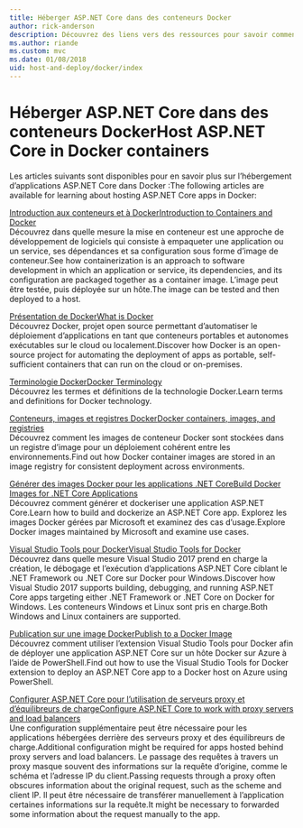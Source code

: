 ```yaml
---
title: Héberger ASP.NET Core dans des conteneurs Docker
author: rick-anderson
description: Découvrez des liens vers des ressources pour savoir comment héberger des applications ASP.NET Core dans des conteneurs Docker.
ms.author: riande
ms.custom: mvc
ms.date: 01/08/2018
uid: host-and-deploy/docker/index
---
```

# <a name="host-aspnet-core-in-docker-containers"></a><span data-ttu-id="c6a71-103">Héberger ASP.NET Core dans des conteneurs Docker</span><span class="sxs-lookup"><span data-stu-id="c6a71-103">Host ASP.NET Core in Docker containers</span></span>

<span data-ttu-id="c6a71-104">Les articles suivants sont disponibles pour en savoir plus sur l’hébergement d’applications ASP.NET Core dans Docker :</span><span class="sxs-lookup"><span data-stu-id="c6a71-104">The following articles are available for learning about hosting ASP.NET Core apps in Docker:</span></span>

[<span data-ttu-id="c6a71-105">Introduction aux conteneurs et à Docker</span><span class="sxs-lookup"><span data-stu-id="c6a71-105">Introduction to Containers and Docker</span></span>](/dotnet/standard/microservices-architecture/container-docker-introduction/index)  
<span data-ttu-id="c6a71-106">Découvrez dans quelle mesure la mise en conteneur est une approche de développement de logiciels qui consiste à empaqueter une application ou un service, ses dépendances et sa configuration sous forme d’image de conteneur.</span><span class="sxs-lookup"><span data-stu-id="c6a71-106">See how containerization is an approach to software development in which an application or service, its dependencies, and its configuration are packaged together as a container image.</span></span> <span data-ttu-id="c6a71-107">L’image peut être testée, puis déployée sur un hôte.</span><span class="sxs-lookup"><span data-stu-id="c6a71-107">The image can be tested and then deployed to a host.</span></span>

[<span data-ttu-id="c6a71-108">Présentation de Docker</span><span class="sxs-lookup"><span data-stu-id="c6a71-108">What is Docker</span></span>](/dotnet/standard/microservices-architecture/container-docker-introduction/docker-defined)  
<span data-ttu-id="c6a71-109">Découvrez Docker, projet open source permettant d’automatiser le déploiement d’applications en tant que conteneurs portables et autonomes exécutables sur le cloud ou localement.</span><span class="sxs-lookup"><span data-stu-id="c6a71-109">Discover how Docker is an open-source project for automating the deployment of apps as portable, self-sufficient containers that can run on the cloud or on-premises.</span></span>

[<span data-ttu-id="c6a71-110">Terminologie Docker</span><span class="sxs-lookup"><span data-stu-id="c6a71-110">Docker Terminology</span></span>](/dotnet/standard/microservices-architecture/container-docker-introduction/docker-terminology)  
<span data-ttu-id="c6a71-111">Découvrez les termes et définitions de la technologie Docker.</span><span class="sxs-lookup"><span data-stu-id="c6a71-111">Learn terms and definitions for Docker technology.</span></span>

[<span data-ttu-id="c6a71-112">Conteneurs, images et registres Docker</span><span class="sxs-lookup"><span data-stu-id="c6a71-112">Docker containers, images, and registries</span></span>](/dotnet/standard/microservices-architecture/container-docker-introduction/docker-containers-images-registries)  
<span data-ttu-id="c6a71-113">Découvrez comment les images de conteneur Docker sont stockées dans un registre d’image pour un déploiement cohérent entre les environnements.</span><span class="sxs-lookup"><span data-stu-id="c6a71-113">Find out how Docker container images are stored in an image registry for consistent deployment across environments.</span></span>

[<span data-ttu-id="c6a71-114">Générer des images Docker pour les applications .NET Core</span><span class="sxs-lookup"><span data-stu-id="c6a71-114">Build Docker Images for .NET Core Applications</span></span>](/dotnet/articles/core/docker/building-net-docker-images)  
<span data-ttu-id="c6a71-115">Découvrez comment générer et dockeriser une application ASP.NET Core.</span><span class="sxs-lookup"><span data-stu-id="c6a71-115">Learn how to build and dockerize an ASP.NET Core app.</span></span> <span data-ttu-id="c6a71-116">Explorez les images Docker gérées par Microsoft et examinez des cas d’usage.</span><span class="sxs-lookup"><span data-stu-id="c6a71-116">Explore Docker images maintained by Microsoft and examine use cases.</span></span>

[<span data-ttu-id="c6a71-117">Visual Studio Tools pour Docker</span><span class="sxs-lookup"><span data-stu-id="c6a71-117">Visual Studio Tools for Docker</span></span>](xref:host-and-deploy/docker/visual-studio-tools-for-docker)  
<span data-ttu-id="c6a71-118">Découvrez dans quelle mesure Visual Studio 2017 prend en charge la création, le débogage et l’exécution d’applications ASP.NET Core ciblant le .NET Framework ou .NET Core sur Docker pour Windows.</span><span class="sxs-lookup"><span data-stu-id="c6a71-118">Discover how Visual Studio 2017 supports building, debugging, and running ASP.NET Core apps targeting either .NET Framework or .NET Core on Docker for Windows.</span></span> <span data-ttu-id="c6a71-119">Les conteneurs Windows et Linux sont pris en charge.</span><span class="sxs-lookup"><span data-stu-id="c6a71-119">Both Windows and Linux containers are supported.</span></span>

[<span data-ttu-id="c6a71-120">Publication sur une image Docker</span><span class="sxs-lookup"><span data-stu-id="c6a71-120">Publish to a Docker Image</span></span>](/azure/vs-azure-tools-docker-hosting-web-apps-in-docker)  
<span data-ttu-id="c6a71-121">Découvrez comment utiliser l’extension Visual Studio Tools pour Docker afin de déployer une application ASP.NET Core sur un hôte Docker sur Azure à l’aide de PowerShell.</span><span class="sxs-lookup"><span data-stu-id="c6a71-121">Find out how to use the Visual Studio Tools for Docker extension to deploy an ASP.NET Core app to a Docker host on Azure using PowerShell.</span></span>

[<span data-ttu-id="c6a71-122">Configurer ASP.NET Core pour l’utilisation de serveurs proxy et d’équilibreurs de charge</span><span class="sxs-lookup"><span data-stu-id="c6a71-122">Configure ASP.NET Core to work with proxy servers and load balancers</span></span>](xref:host-and-deploy/proxy-load-balancer)  
<span data-ttu-id="c6a71-123">Une configuration supplémentaire peut être nécessaire pour les applications hébergées derrière des serveurs proxy et des équilibreurs de charge.</span><span class="sxs-lookup"><span data-stu-id="c6a71-123">Additional configuration might be required for apps hosted behind proxy servers and load balancers.</span></span> <span data-ttu-id="c6a71-124">Le passage des requêtes à travers un proxy masque souvent des informations sur la requête d’origine, comme le schéma et l’adresse IP du client.</span><span class="sxs-lookup"><span data-stu-id="c6a71-124">Passing requests through a proxy often obscures information about the original request, such as the scheme and client IP.</span></span> <span data-ttu-id="c6a71-125">Il peut être nécessaire de transférer manuellement à l’application certaines informations sur la requête.</span><span class="sxs-lookup"><span data-stu-id="c6a71-125">It might be necessary to forwarded some information about the request manually to the app.</span></span>
